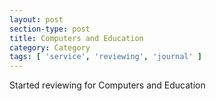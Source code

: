 ```yaml
---
layout: post
section-type: post
title: Computers and Education
category: Category
tags: [ 'service', 'reviewing', 'journal' ]
---
```

Started reviewing for Computers and Education

